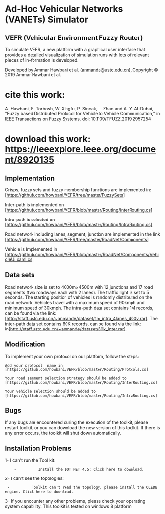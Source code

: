 # Ad-Hoc Vehicular Networks (VANETs) Simulator 

VEFR (Vehicular Environment Fuzzy Router) 
----

To simulate VEFR, a new platform with a graphical user interface that provides a detailed visualization of simulation runs with lots of relevant pieces of in-formation is developed.

Developed by Ammar Hawbani et al.  (anmande@ustc.edu.cn), Copyright © 2019 Ammar Hawbani et al. 

# cite this work:
A. Hawbani, E. Torbosh, W. Xingfu, P. Sincak, L. Zhao and A. Y. Al-Dubai, "Fuzzy based Distributed Protocol for Vehicle to Vehicle Communication," in IEEE Transactions on Fuzzy Systems. doi: 10.1109/TFUZZ.2019.2957254
#  download  this work: https://ieeexplore.ieee.org/document/8920135

Implementation 
-----
Crisps, fuzzy sets and fuzzy membership functions are implemented in:
[https://github.com/howbani/VEFR/tree/master/FuzzySets] 
	
Inter-path is implemented on
[https://github.com/howbani/VEFR/blob/master/Routing/InterRouting.cs]
	
Intra-path is selected on 
[https://github.com/howbani/VEFR/blob/master/Routing/IntraRouting.cs]
	
Road network including lanes, segment, junction are implemented in the link 
[https://github.com/howbani/VEFR/tree/master/RoadNet/Components]
	
Vehicle is Implemented in
[https://github.com/howbani/VEFR/blob/master/RoadNet/Components/VehicleUi.xaml.cs] 

Data sets 
-----
Road network size is set to 4000m×4500m with 12 junctions and 17 road segments (two roadways each with 2 lanes). The traffic light is set to 5 seconds. The starting position of vehicles is randomly distributed on the road network. Vehicles travel with a maximum speed of 90kmph and minimum speed of 30kmph. 
	The intra-path data set contains 1M records, can be found via the link: [http://staff.ustc.edu.cn/~anmande/dataset/1m_intra_4lanes_400v.rar].
	The inter-path data set contains 60K records, can be found via the link: in[http://staff.ustc.edu.cn/~anmande/dataset/60k_inter.rar].
	
Modification 
-----
To implement your own protocol on our platform, follow the steps:

	Add your protocol  name in [https://github.com/howbani/VEFR/blob/master/Routing/Protcols.cs] 
	
	Your road segment selection strategy should be added to [https://github.com/howbani/VEFR/blob/master/Routing/InterRouting.cs]
	
	Your vehicle selection should be added to [https://github.com/howbani/VEFR/blob/master/Routing/IntraRouting.cs]
	

Bugs
-----
If any bugs are encountered during the execution of the toolkit, please restart toolkit, or you can download the new version of this toolkit. If there is any error occurs, the toolkit will shut down automatically.

Installation Problems
-----
1-      I can't run the Tool kit: 

        -          Install the DOT NET 4.5: Click here to download.
2-      I can't see the topologies:

     -          Toolkit can't read the topology, please install the OLEDB engine. Click here to download.
3-      If you encounter any other problems, please check your operating system capability. This toolkit is tested on windows 8 platform.

